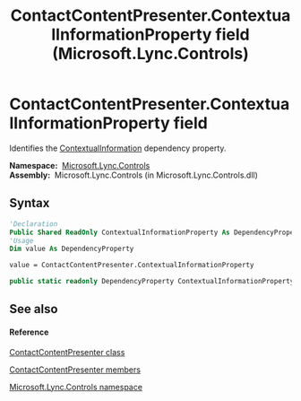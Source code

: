 ﻿---
title: ContactContentPresenter.ContextualInformationProperty field (Microsoft.Lync.Controls)
TOCTitle: ContextualInformationProperty field
ms:assetid: F:Microsoft.Lync.Controls.ContactContentPresenter.ContextualInformationProperty_DI_3_UC_OCS14MrefLyncWPF
ms:mtpsurl: https://msdn.microsoft.com/en-us/library/microsoft.lync.controls.contactcontentpresenter.contextualinformationproperty_di_3_uc_ocs14mreflyncwpf(v=office.15)
ms:contentKeyID: 48601165
ms.date: 07/28/2014
mtps_version: v=office.15
f1_keywords:
- Microsoft.Lync.Controls.ContactContentPresenter.ContextualInformationProperty
dev_langs:
- CSharp
- JScript
- VB
- other
---

# ContactContentPresenter.ContextualInformationProperty field

Identifies the [ContextualInformation](contactcontentpresenter-contextualinformation-property-microsoft-lync-controls_1.md) dependency property.

**Namespace:**  [Microsoft.Lync.Controls](microsoft-lync-controls-namespace_1.md)  
**Assembly:**  Microsoft.Lync.Controls (in Microsoft.Lync.Controls.dll)

## Syntax

``` vb
'Declaration
Public Shared ReadOnly ContextualInformationProperty As DependencyProperty
'Usage
Dim value As DependencyProperty

value = ContactContentPresenter.ContextualInformationProperty
```

``` csharp
public static readonly DependencyProperty ContextualInformationProperty
```

## See also

#### Reference

[ContactContentPresenter class](contactcontentpresenter-class-microsoft-lync-controls_1.md)

[ContactContentPresenter members](contactcontentpresenter-members-microsoft-lync-controls_1.md)

[Microsoft.Lync.Controls namespace](microsoft-lync-controls-namespace_1.md)

